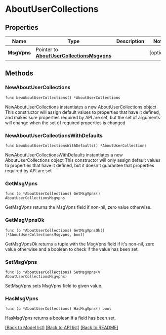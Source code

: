 # AboutUserCollections

## Properties

Name | Type | Description | Notes
------------ | ------------- | ------------- | -------------
**MsgVpns** | Pointer to [**AboutUserCollectionsMsgvpns**](AboutUserCollectionsMsgvpns.md) |  | [optional] 

## Methods

### NewAboutUserCollections

`func NewAboutUserCollections() *AboutUserCollections`

NewAboutUserCollections instantiates a new AboutUserCollections object
This constructor will assign default values to properties that have it defined,
and makes sure properties required by API are set, but the set of arguments
will change when the set of required properties is changed

### NewAboutUserCollectionsWithDefaults

`func NewAboutUserCollectionsWithDefaults() *AboutUserCollections`

NewAboutUserCollectionsWithDefaults instantiates a new AboutUserCollections object
This constructor will only assign default values to properties that have it defined,
but it doesn't guarantee that properties required by API are set

### GetMsgVpns

`func (o *AboutUserCollections) GetMsgVpns() AboutUserCollectionsMsgvpns`

GetMsgVpns returns the MsgVpns field if non-nil, zero value otherwise.

### GetMsgVpnsOk

`func (o *AboutUserCollections) GetMsgVpnsOk() (*AboutUserCollectionsMsgvpns, bool)`

GetMsgVpnsOk returns a tuple with the MsgVpns field if it's non-nil, zero value otherwise
and a boolean to check if the value has been set.

### SetMsgVpns

`func (o *AboutUserCollections) SetMsgVpns(v AboutUserCollectionsMsgvpns)`

SetMsgVpns sets MsgVpns field to given value.

### HasMsgVpns

`func (o *AboutUserCollections) HasMsgVpns() bool`

HasMsgVpns returns a boolean if a field has been set.


[[Back to Model list]](../README.md#documentation-for-models) [[Back to API list]](../README.md#documentation-for-api-endpoints) [[Back to README]](../README.md)


